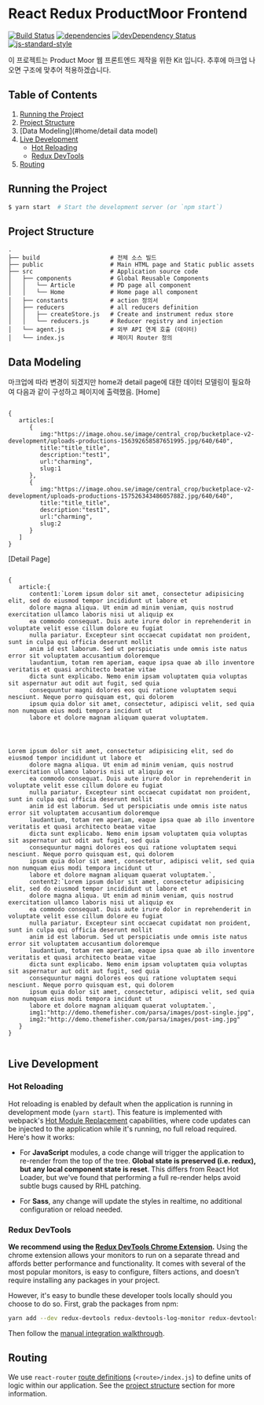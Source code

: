 # React Redux ProductMoor Frontend

[![Build Status](https://travis-ci.org/davezuko/react-redux-starter-kit.svg?branch=master)](https://travis-ci.org/davezuko/react-redux-starter-kit?branch=master)
[![dependencies](https://david-dm.org/davezuko/react-redux-starter-kit.svg)](https://david-dm.org/davezuko/react-redux-starter-kit)
[![devDependency Status](https://david-dm.org/davezuko/react-redux-starter-kit/dev-status.svg)](https://david-dm.org/davezuko/react-redux-starter-kit#info=devDependencies)
[![js-standard-style](https://img.shields.io/badge/code%20style-standard-brightgreen.svg)](http://standardjs.com/)

이 프로젝트는 Product Moor 웹 프론트엔드 제작을 위한 Kit 입니다. 추후에 마크업 나오면 구조에 맞추어 적용하겠습니다.

## Table of Contents
1. [Running the Project](#running-the-project)
2. [Project Structure](#project-structure)
3. [Data Modeling](#home/detail data model)
4. [Live Development](#local-development)
    * [Hot Reloading](#hot-reloading)
    * [Redux DevTools](#redux-devtools)
5. [Routing](#routing)


## Running the Project

```bash
$ yarn start  # Start the development server (or `npm start`)
```

## Project Structure

```
.
├── build                    # 전체 소스 빌드
├── public                   # Main HTML page and Static public assets 
├── src                      # Application source code
│   ├── components           # Global Reusable Components
│   │   └── Article          # PD page all component
│   │   └── Home             # Home page all component
│   ├── constants            # action 정의서 
│   ├── reducers             # all reducers definition
│   │   ├── createStore.js   # Create and instrument redux store
│   │   └── reducers.js      # Reducer registry and injection
│   └── agent.js             # 외부 API 연계 호출 (데이터)
│   └── index.js             # 페이지 Router 정의 
```

## Data Modeling

마크업에 따라 변경이 되겠지만 home과 detail page에 대한 데이터 모델링이 필요하여 다음과 같이 구성하고 페이지에 출력했음. 
[Home] 
<pre><code>
{ 
   articles:[ 
      { 
         img:"https://image.ohou.se/image/central_crop/bucketplace-v2-development/uploads-productions-156392658587651995.jpg/640/640",
         title:"title_title",
         description:"test1",
         url:"charming",
         slug:1
      },
      { 
         img:"https://image.ohou.se/image/central_crop/bucketplace-v2-development/uploads-productions-157526343486057882.jpg/640/640",
         title:"title_title",
         description:"test1",
         url:"charming",
         slug:2
      }
   ]
}
</code></pre>

[Detail Page]
<pre><code>
{ 
   article:{ 
      content1:`Lorem ipsum dolor sit amet, consectetur adipisicing elit, sed do eiusmod tempor incididunt ut labore et
      dolore magna aliqua. Ut enim ad minim veniam, quis nostrud exercitation ullamco laboris nisi ut aliquip ex
      ea commodo consequat. Duis aute irure dolor in reprehenderit in voluptate velit esse cillum dolore eu fugiat
      nulla pariatur. Excepteur sint occaecat cupidatat non proident, sunt in culpa qui officia deserunt mollit
      anim id est laborum. Sed ut perspiciatis unde omnis iste natus error sit voluptatem accusantium doloremque
      laudantium, totam rem aperiam, eaque ipsa quae ab illo inventore veritatis et quasi architecto beatae vitae
      dicta sunt explicabo. Nemo enim ipsam voluptatem quia voluptas sit aspernatur aut odit aut fugit, sed quia
      consequuntur magni dolores eos qui ratione voluptatem sequi nesciunt. Neque porro quisquam est, qui dolorem
      ipsum quia dolor sit amet, consectetur, adipisci velit, sed quia non numquam eius modi tempora incidunt ut
      labore et dolore magnam aliquam quaerat voluptatem.</p>
    <p>Lorem ipsum dolor sit amet, consectetur adipisicing elit, sed do eiusmod tempor incididunt ut labore et
      dolore magna aliqua. Ut enim ad minim veniam, quis nostrud exercitation ullamco laboris nisi ut aliquip ex
      ea commodo consequat. Duis aute irure dolor in reprehenderit in voluptate velit esse cillum dolore eu fugiat
      nulla pariatur. Excepteur sint occaecat cupidatat non proident, sunt in culpa qui officia deserunt mollit
      anim id est laborum. Sed ut perspiciatis unde omnis iste natus error sit voluptatem accusantium doloremque
      laudantium, totam rem aperiam, eaque ipsa quae ab illo inventore veritatis et quasi architecto beatae vitae
      dicta sunt explicabo. Nemo enim ipsam voluptatem quia voluptas sit aspernatur aut odit aut fugit, sed quia
      consequuntur magni dolores eos qui ratione voluptatem sequi nesciunt. Neque porro quisquam est, qui dolorem
      ipsum quia dolor sit amet, consectetur, adipisci velit, sed quia non numquam eius modi tempora incidunt ut
      labore et dolore magnam aliquam quaerat voluptatem.`,
      content2:`Lorem ipsum dolor sit amet, consectetur adipisicing elit, sed do eiusmod tempor incididunt ut labore et
      dolore magna aliqua. Ut enim ad minim veniam, quis nostrud exercitation ullamco laboris nisi ut aliquip ex
      ea commodo consequat. Duis aute irure dolor in reprehenderit in voluptate velit esse cillum dolore eu fugiat
      nulla pariatur. Excepteur sint occaecat cupidatat non proident, sunt in culpa qui officia deserunt mollit
      anim id est laborum. Sed ut perspiciatis unde omnis iste natus error sit voluptatem accusantium doloremque
      laudantium, totam rem aperiam, eaque ipsa quae ab illo inventore veritatis et quasi architecto beatae vitae
      dicta sunt explicabo. Nemo enim ipsam voluptatem quia voluptas sit aspernatur aut odit aut fugit, sed quia
      consequuntur magni dolores eos qui ratione voluptatem sequi nesciunt. Neque porro quisquam est, qui dolorem
      ipsum quia dolor sit amet, consectetur, adipisci velit, sed quia non numquam eius modi tempora incidunt ut
      labore et dolore magnam aliquam quaerat voluptatem.`,
      img1:"http://demo.themefisher.com/parsa/images/post-single.jpg",
      img2:"http://demo.themefisher.com/parsa/images/post-img.jpg"
   }
}
</code></pre>

## Live Development

### Hot Reloading

Hot reloading is enabled by default when the application is running in development mode (`yarn start`). This feature is implemented with webpack's [Hot Module Replacement](https://webpack.github.io/docs/hot-module-replacement.html) capabilities, where code updates can be injected to the application while it's running, no full reload required. Here's how it works:

* For **JavaScript** modules, a code change will trigger the application to re-render from the top of the tree. **Global state is preserved (i.e. redux), but any local component state is reset**. This differs from React Hot Loader, but we've found that performing a full re-render helps avoid subtle bugs caused by RHL patching.

* For **Sass**, any change will update the styles in realtime, no additional configuration or reload needed.

### Redux DevTools

**We recommend using the [Redux DevTools Chrome Extension](https://chrome.google.com/webstore/detail/redux-devtools/lmhkpmbekcpmknklioeibfkpmmfibljd).**
Using the chrome extension allows your monitors to run on a separate thread and affords better performance and functionality. It comes with several of the most popular monitors, is easy to configure, filters actions, and doesn't require installing any packages in your project.

However, it's easy to bundle these developer tools locally should you choose to do so. First, grab the packages from npm:

```bash
yarn add --dev redux-devtools redux-devtools-log-monitor redux-devtools-dock-monitor
```

Then follow the [manual integration walkthrough](https://github.com/gaearon/redux-devtools/blob/master/docs/Walkthrough.md).

## Routing
We use `react-router` [route definitions](https://github.com/ReactTraining/react-router/blob/v3/docs/API.md#plainroute) (`<route>/index.js`) to define units of logic within our application. See the [project structure](#project-structure) section for more information.


